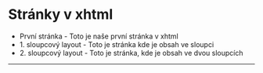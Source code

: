 # Stránky v xhtml

- První stránka - Toto je naše první stránka v xhtml
- 1\. sloupcový layout - Toto je stránka kde je obsah ve sloupci
- 2\. sloupcový layout - Toto je stránka, kde je obsah ve dvou sloupcích

---

